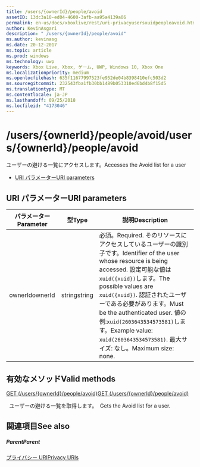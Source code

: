 ```yaml
---
title: /users/{ownerId}/people/avoid
assetID: 13dc3a10-ed04-4600-3afb-aa95a4139a06
permalink: en-us/docs/xboxlive/rest/uri-privacyusersxuidpeopleavoid.html
author: KevinAsgari
description: " /users/{ownerId}/people/avoid"
ms.author: kevinasg
ms.date: 20-12-2017
ms.topic: article
ms.prod: windows
ms.technology: uwp
keywords: Xbox Live, Xbox, ゲーム, UWP, Windows 10, Xbox One
ms.localizationpriority: medium
ms.openlocfilehash: 635f11677997523fe952de04b8398410efc503d2
ms.sourcegitcommit: 232543fba1fb30bb1489b053310ed6bd4b8f15d5
ms.translationtype: MT
ms.contentlocale: ja-JP
ms.lasthandoff: 09/25/2018
ms.locfileid: "4173046"
---
```

# <a name="usersowneridpeopleavoid"></a><span data-ttu-id="50697-104">/users/{ownerId}/people/avoid</span><span class="sxs-lookup"><span data-stu-id="50697-104">/users/{ownerId}/people/avoid</span></span>
<span data-ttu-id="50697-105">ユーザーの避ける一覧にアクセスします。</span><span class="sxs-lookup"><span data-stu-id="50697-105">Accesses the Avoid list for a user</span></span>

  * [<span data-ttu-id="50697-106">URI パラメーター</span><span class="sxs-lookup"><span data-stu-id="50697-106">URI parameters</span></span>](#ID4EQ)

<a id="ID4EQ"></a>


## <a name="uri-parameters"></a><span data-ttu-id="50697-107">URI パラメーター</span><span class="sxs-lookup"><span data-stu-id="50697-107">URI parameters</span></span>

| <span data-ttu-id="50697-108">パラメーター</span><span class="sxs-lookup"><span data-stu-id="50697-108">Parameter</span></span>| <span data-ttu-id="50697-109">型</span><span class="sxs-lookup"><span data-stu-id="50697-109">Type</span></span>| <span data-ttu-id="50697-110">説明</span><span class="sxs-lookup"><span data-stu-id="50697-110">Description</span></span>|
| --- | --- | --- |
| <span data-ttu-id="50697-111">ownerId</span><span class="sxs-lookup"><span data-stu-id="50697-111">ownerId</span></span>| <span data-ttu-id="50697-112">string</span><span class="sxs-lookup"><span data-stu-id="50697-112">string</span></span>| <span data-ttu-id="50697-113">必須。</span><span class="sxs-lookup"><span data-stu-id="50697-113">Required.</span></span> <span data-ttu-id="50697-114">そのリソースにアクセスしているユーザーの識別子です。</span><span class="sxs-lookup"><span data-stu-id="50697-114">Identifier of the user whose resource is being accessed.</span></span> <span data-ttu-id="50697-115">設定可能な値は<code>xuid({xuid})</code>します。</span><span class="sxs-lookup"><span data-stu-id="50697-115">The possible values are <code>xuid({xuid})</code>.</span></span> <span data-ttu-id="50697-116">認証されたユーザーである必要があります。</span><span class="sxs-lookup"><span data-stu-id="50697-116">Must be the authenticated user.</span></span> <span data-ttu-id="50697-117">値の例:<code>xuid(2603643534573581)</code>します。</span><span class="sxs-lookup"><span data-stu-id="50697-117">Example value: <code>xuid(2603643534573581)</code>.</span></span> <span data-ttu-id="50697-118">最大サイズ: なし。</span><span class="sxs-lookup"><span data-stu-id="50697-118">Maximum size: none.</span></span> |

<a id="ID4ERB"></a>


## <a name="valid-methods"></a><span data-ttu-id="50697-119">有効なメソッド</span><span class="sxs-lookup"><span data-stu-id="50697-119">Valid methods</span></span>

[<span data-ttu-id="50697-120">GET (/users/{ownerId}/people/avoid)</span><span class="sxs-lookup"><span data-stu-id="50697-120">GET (/users/{ownerId}/people/avoid)</span></span>](uri-privacyusersxuidpeopleavoidget.md)

<span data-ttu-id="50697-121">&nbsp;&nbsp;ユーザーの避ける一覧を取得します。</span><span class="sxs-lookup"><span data-stu-id="50697-121">&nbsp;&nbsp;Gets the Avoid list for a user.</span></span>

<a id="ID4E2B"></a>


## <a name="see-also"></a><span data-ttu-id="50697-122">関連項目</span><span class="sxs-lookup"><span data-stu-id="50697-122">See also</span></span>

<a id="ID4E4B"></a>


##### <a name="parent"></a><span data-ttu-id="50697-123">Parent</span><span class="sxs-lookup"><span data-stu-id="50697-123">Parent</span></span>

[<span data-ttu-id="50697-124">プライバシー URI</span><span class="sxs-lookup"><span data-stu-id="50697-124">Privacy URIs</span></span>](atoc-reference-privacyv2.md)
